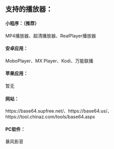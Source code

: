 <h2>支持的播放器：</h2>
<h4>小程序：（推荐）</h4>MP4播放器、超清播放器、RealPlayer播放器
<h4>安卓应用：</h4>MoboPlayer、MX Player、Kodi、万能联播
<h4>苹果应用：</h4>暂无
<h4>网站：</h4>https://base64.supfree.net/、https://base64.us/、https://tool.chinaz.com/tools/base64.aspx
<h4>PC软件：</h4>暴风影音
